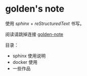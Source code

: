 # golden's note

使用 *sphinx* + *reStructuredText* 书写。

阅读请跳掉连接 [golden-note](http://golden-note.readthedocs.io/zh/latest/)

目录：

- sphinx 使用说明
- docker 使用
- 一些作品